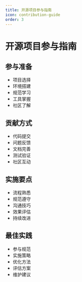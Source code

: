 ```yaml
---
title: 开源项目参与指南
icon: contribution-guide
order: 3
---
```


# 开源项目参与指南

## 参与准备
- 项目选择
- 环境搭建
- 规范学习
- 工具掌握
- 社区了解

## 贡献方式
- 代码提交
- 问题反馈
- 文档完善
- 测试验证
- 社区互动

## 实施要点
- 流程熟悉
- 规范遵守
- 沟通技巧
- 效果评估
- 持续改进

## 最佳实践
- 参与规范
- 实施策略
- 优化方法
- 评估方案
- 维护建议
